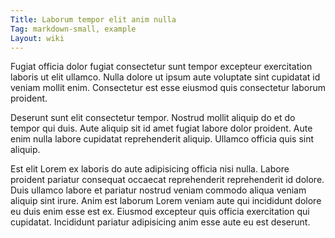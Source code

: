 ```yaml
---
Title: Laborum tempor elit anim nulla
Tag: markdown-small, example
Layout: wiki
---
```

Fugiat officia dolor fugiat consectetur sunt tempor excepteur exercitation laboris ut elit ullamco. Nulla dolore ut ipsum aute voluptate sint cupidatat id veniam mollit enim. Consectetur est esse eiusmod quis consectetur laborum proident.

Deserunt sunt elit consectetur tempor. Nostrud mollit aliquip do et do tempor qui duis. Aute aliquip sit id amet fugiat labore dolor proident. Aute enim nulla labore cupidatat reprehenderit aliquip. Ullamco officia quis sint aliquip.

Est elit Lorem ex laboris do aute adipisicing officia nisi nulla. Labore proident pariatur consequat occaecat reprehenderit reprehenderit id dolore. Duis ullamco labore et pariatur nostrud veniam commodo aliqua veniam aliquip sint irure. Anim est laborum Lorem veniam aute qui incididunt dolore eu duis enim esse est ex. Eiusmod excepteur quis officia exercitation qui cupidatat. Incididunt pariatur adipisicing anim esse aute eu est deserunt.